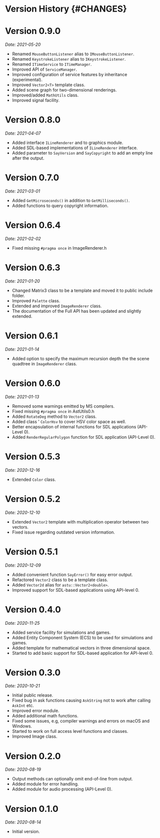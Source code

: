 
# Version History {#CHANGES}

# Version 0.9.0
*Date: 2021-05-20*

- Renamed `MouseButtonListener` alias to `IMouseButtonListener`.
- Renamed `KeystrokeListener` alias to `IKeystrokeListener`.
- Renamed `ITimeService` to `ITimeManager`.
- Improved API of `ServiceManager`.
- Improved configuration of service features by inheritance (experimental).
- Improved `Vector2<T>` template class.
- Added scene graph for two-dimensional renderings.
- Improved/added `MathUtils` class.
- Improved signal facility.

# Version 0.8.0
*Date: 2021-04-07*

- Added interface `ILineRenderer` and to graphics module.
- Added SDL-based implementations of `ILineRenderer` interface.
- Added parameter to `SayVersion` and `SayCopyright` to add an empty line after the output.

# Version 0.7.0
*Date: 2021-03-01*

- Added `GetMicroseconds()` in addition to `GetMilliseconds()`.
- Added functions to query copyright information.

# Version 0.6.4
*Date: 2021-02-02*

- Fixed missing `#pragma once` in ImageRenderer.h

# Version 0.6.3
*Date: 2021-01-20*

- Changed Matrix3 class to be a template and moved it to public include folder.
- Improved `Palette` class.
- Extended and improved `ImageRenderer` class.
- The documentation of the Full API has been updated and slightly extended.

# Version 0.6.1
*Date: 2021-01-14*

- Added option to specify the maximum recursion depth the the scene quadtree in `ImageRenderer` class.

# Version 0.6.0
*Date: 2021-01-13*

- Removed some warnings emitted by MS compilers.
- Fixed missing `#pragma once` in AstUtils0.h
- Added `RotateDeg` method to `Vector2` class.
- Added class ' `ColorHsv` to cover HSV color space as well.
- Better encapsulation of internal functions for SDL applications (API-Level 0).
- Added `RenderRegularPolygon` function for SDL application (API-Level 0).

# Version 0.5.3
*Date: 2020-12-16*
- Extended `Color` class.

# Version 0.5.2
*Date: 2020-12-10*

- Extended `Vector2` template with multiplication operator between two vectors.
- Fixed issue regarding outdated version information.

# Version 0.5.1
*Date: 2020-12-09*

- Added convenient function `SayError()` for easy error output.
- Refactored `Vector2` class to be a template class.
- Added `Vector2d` alias for `astu::Vector2<double>`.
- Improved support for SDL-based applications using API-level 0.

# Version 0.4.0
*Date: 2020-11-25*

- Added service facility for simulations and games.
- Added Entity Component System (ECS) to be used for simulations and games.
- Added template for mathematical vectors in three dimensional space.
- Started to add basic support for SDL-based application for API-level 0.

# Version 0.3.0
*Date: 2020-10-21*

- Initial public release.
- Fixed bug in ask functions causing `AskString` not to work after calling `AskInt` etc.
- Improved error module.
- Added additional math functions.
- Fixed some issues, e.g, compiler warnings and errors on macOS and Windows. 
- Started to work on full access level functions and classes.
- Improved Image class.

# Version 0.2.0
*Date: 2020-08-19*

- Output methods can optionally omit end-of-line from output.
- Added module for error handling.
- Added module for audio processing (API-Level 0).

# Version 0.1.0
*Date: 2020-08-14*

- Initial version.